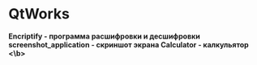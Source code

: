 # QtWorks

<b>Encriptify - программа расшифровки и десшифровки </b> 
<b>screenshot_application - скриншот экрана </b>
<b>Calculator - калкульятор <\b>
